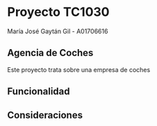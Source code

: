 # Proyecto TC1030

María José Gaytán Gil - A01706616

## Agencia de Coches
Este proyecto trata sobre una empresa de coches 

## Funcionalidad


## Consideraciones
